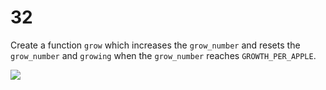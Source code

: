 # 32

Create a function `grow` which increases the `grow_number` and resets the `grow_number` and `growing` when the `grow_number` reaches `GROWTH_PER_APPLE`.

![](https://images.pexels.com/photos/401213/pexels-photo-401213.jpeg?auto=compress&cs=tinysrgb&dpr=2&h=650&w=940)


